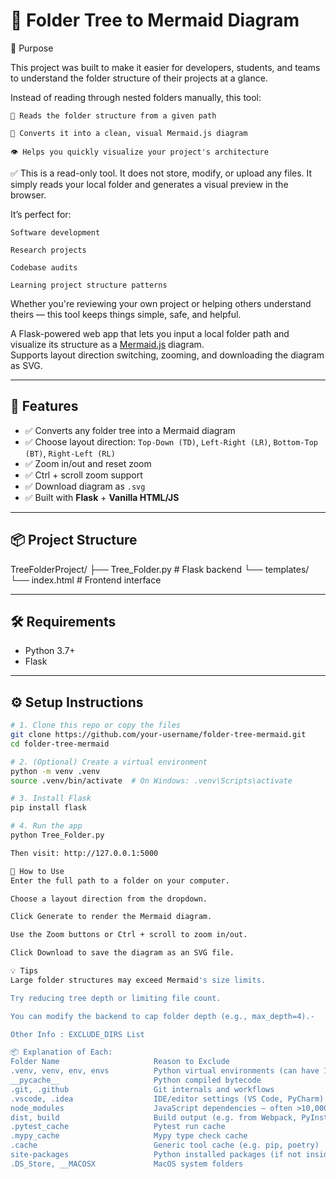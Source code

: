 # 📁 Folder Tree to Mermaid Diagram

🎯 Purpose

This project was built to make it easier for developers, students, and teams to understand the folder structure of their projects at a glance.

Instead of reading through nested folders manually, this tool:

    📂 Reads the folder structure from a given path

    🧠 Converts it into a clean, visual Mermaid.js diagram

    👁️ Helps you quickly visualize your project's architecture

✅ This is a read-only tool.
It does not store, modify, or upload any files. It simply reads your local folder and generates a visual preview in the browser.

It’s perfect for:

    Software development

    Research projects

    Codebase audits

    Learning project structure patterns

Whether you're reviewing your own project or helping others understand theirs — this tool keeps things simple, safe, and helpful.


A Flask-powered web app that lets you input a local folder path and visualize its structure as a [Mermaid.js](https://mermaid.js.org/) diagram.  
Supports layout direction switching, zooming, and downloading the diagram as SVG.

---

## 🚀 Features

- ✅ Converts any folder tree into a Mermaid diagram
- ✅ Choose layout direction: `Top-Down (TD)`, `Left-Right (LR)`, `Bottom-Top (BT)`, `Right-Left (RL)`
- ✅ Zoom in/out and reset zoom
- ✅ Ctrl + scroll zoom support
- ✅ Download diagram as `.svg`
- ✅ Built with **Flask** + **Vanilla HTML/JS**

---

## 📦 Project Structure

TreeFolderProject/
├── Tree_Folder.py # Flask backend
└── templates/
└── index.html # Frontend interface

---

## 🛠 Requirements

- Python 3.7+
- Flask

---

## ⚙️ Setup Instructions

```bash
# 1. Clone this repo or copy the files
git clone https://github.com/your-username/folder-tree-mermaid.git
cd folder-tree-mermaid

# 2. (Optional) Create a virtual environment
python -m venv .venv
source .venv/bin/activate  # On Windows: .venv\Scripts\activate

# 3. Install Flask
pip install flask

# 4. Run the app
python Tree_Folder.py

Then visit: http://127.0.0.1:5000

🧪 How to Use
Enter the full path to a folder on your computer.

Choose a layout direction from the dropdown.

Click Generate to render the Mermaid diagram.

Use the Zoom buttons or Ctrl + scroll to zoom in/out.

Click Download to save the diagram as an SVG file.

💡 Tips
Large folder structures may exceed Mermaid's size limits.

Try reducing tree depth or limiting file count.

You can modify the backend to cap folder depth (e.g., max_depth=4).- 

Other Info : EXCLUDE_DIRS List

📦 Explanation of Each:
Folder Name	                    Reason to Exclude
.venv, venv, env, envs	        Python virtual environments (can have 1000s of files)
__pycache__	                    Python compiled bytecode
.git, .github	                Git internals and workflows
.vscode, .idea	                IDE/editor settings (VS Code, PyCharm)
node_modules	                JavaScript dependencies — often >10,000 files
dist, build	                    Build output (e.g. from Webpack, PyInstaller, etc.)
.pytest_cache	                Pytest run cache
.mypy_cache	                    Mypy type check cache
.cache	                        Generic tool cache (e.g. pip, poetry)
site-packages	                Python installed packages (if not inside .venv)
.DS_Store, __MACOSX	            MacOS system folders

